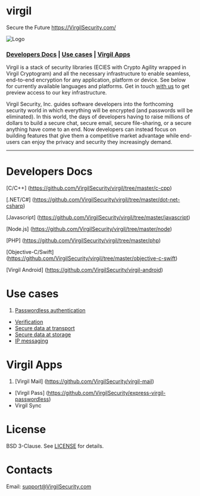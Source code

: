 # virgil
Secure the Future https://VirgilSecurity.com/

![Logo](https://raw.githubusercontent.com/VirgilSecurity/virgil-net/master/logo.png)

### [Developers Docs](#head3) | [Use cases](#head4) | [Virgil Apps](#head2)


Virgil is a stack of security libraries (ECIES with Crypto Agility wrapped in Virgil Cryptogram) and all the necessary infrastructure to enable seamless, end-to-end encryption for any application, platform or device. See below for currently available languages and platforms. Get in touch [with us](https://virgilsecurity.com/) to get preview access to our key infrastructure.

Virgil Security, Inc. guides software developers into the forthcoming security world in which everything will be encrypted (and passwords will be eliminated). In this world, the days of developers having to raise millions of dollars to build a secure chat, secure email, secure file-sharing, or a secure anything have come to an end. Now developers can instead focus on building features that give them a competitive market advantage while end-users can enjoy the privacy and security they increasingly demand.
***

# <a name="head3"></a>Developers Docs

[C/C++] (https://github.com/VirgilSecurity/virgil/tree/master/c-cpp)

[.NET/C#] (https://github.com/VirgilSecurity/virgil/tree/master/dot-net-csharp)

[Javascript] (https://github.com/VirgilSecurity/virgil/tree/master/javascript)

[Node.js] (https://github.com/VirgilSecurity/virgil/tree/master/node)

[PHP] (https://github.com/VirgilSecurity/virgil/tree/master/php)

[Objective-C/Swift] (https://github.com/VirgilSecurity/virgil/tree/master/objective-c-swift)

[Virgil Android] (https://github.com/VirgilSecurity/virgil-android)

# <a name="head4"></a>Use cases
1. [Passwordless authentication](https://github.com/VirgilSecurity/virgil/wiki/Passwordless-authentication)
- [Verification](https://github.com/VirgilSecurity/virgil/wiki/Verify-data)
- [Secure data at transport](https://github.com/VirgilSecurity/virgil/wiki/Secure-data-at-transport)
- [Secure data at storage](https://github.com/VirgilSecurity/virgil/wiki/Editing-Secure-data-at-storage)
- [IP messaging](https://github.com/VirgilSecurity/virgil/wiki/IP-messaging)

# <a name="head2"></a>Virgil Apps
1. [Virgil Mail] (https://github.com/VirgilSecurity/virgil-mail)
- [Virgil Pass] (https://github.com/VirgilSecurity/express-virgil-passwordless)
- Virgil Sync

# License
BSD 3-Clause. See [LICENSE](https://github.com/VirgilSecurity/virgil/blob/master/LICENSE) for details.

# Contacts
Email: support@VirgilSecurity.com
